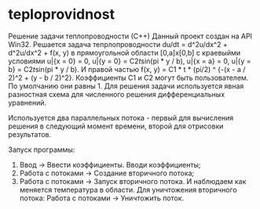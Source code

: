 # teploprovidnost
Решение задачи теплопроводности (С++)
Данный проект создан на API Win32.
Решается задача тепрлопроводности 
du/dt = d^2u/dx^2 + d^2u/dx^2 + f(x, y)
в прямоугольной области [0,a]x[0,b] с краевыйми условиями 
u|{x = 0} = 0, 
u|{y = 0} = C2*t*sin(pi * y / b), 
u|{x = a} = 0, 
u|{y = b} = C2*t*sin(pi * y / b).
И правой частью f(x, y) = C1 * t * (pi/2) ^ {-(x - a / 2)^2 + (y - b / 2)^2}. Коэффициенты С1 и С2 могут быть пользователем. По умолчанию они равны 1.
Для решения задачи используется явная разностная схема для численного решения дифференциальных уравнений.

Используется два параллельных потока - первый для вычисления решения в следующий момент времени, второй для отрисовки результатов.

Запуск программы:
1. Ввод -> Ввести коэффициенты. Вводи коэффициенты;
2. Работа с потоками -> Создание вторичного потока;
3. Работа с потоками -> Запуск вторичного потока.
И наблюдаем как меняется температура в области.
Для уничтожения вторичного потока: Работа с потоками -> Уничтожить поток.
